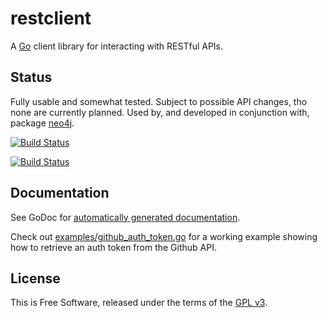 # restclient

A [Go](http://golang.org) client library for interacting with RESTful APIs.


## Status

Fully usable and somewhat tested.  Subject to possible API changes, tho none
are currently planned.  Used by, and developed in conjunction with, package
[neo4j](https://github.com/jmcvetta/neo4j).

[![Build Status](https://travis-ci.org/jmcvetta/restclient.png)](https://travis-ci.org/jmcvetta/restclient)

[![Build Status](https://drone.io/github.com/jmcvetta/restclient/status.png)](https://drone.io/github.com/jmcvetta/restclient/latest)


## Documentation

See GoDoc for [automatically generated
documentation](http://godoc.org/github.com/jmcvetta/restclient).

Check out
[examples/github_auth_token.go](https://github.com/jmcvetta/restclient/blob/master/examples/github_auth_token.go)
for a working example showing how to retrieve an auth token from the Github API.


## License

This is Free Software, released under the terms of the [GPL
v3](http://www.gnu.org/copyleft/gpl.html).

